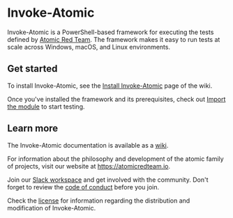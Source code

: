 # Invoke-Atomic

Invoke-Atomic is a PowerShell-based framework for executing the tests defined by
[Atomic Red Team](https://github.com/redcanaryco/atomic-red-team). The framework
makes it easy to run tests at scale across Windows, macOS, and Linux
environments.

## Get started

To install Invoke-Atomic, see the [Install Invoke-Atomic](https://github.com/redcanaryco/invoke-atomicredteam/wiki/Install-Invoke-Atomic)
page of the wiki.

Once you've installed the framework and its prerequisites, check out [Import the module](https://github.com/redcanaryco/invoke-atomicredteam/wiki/Import-the-module) to start testing.

## Learn more

The Invoke-Atomic documentation is available as a [wiki](https://github.com/redcanaryco/invoke-atomicredteam/wiki/).

For information about the philosophy and development of the atomic family of
projects, visit our website at <https://atomicredteam.io>.

Join our [Slack workspace](https://slack.atomicredteam.io) and get involved with
the community. Don't forget to review the [code of conduct](CODE_OF_CONDUCT.md)
before you join.

Check the [license](LICENSE.txt) for information regarding the distribution and
modification of Invoke-Atomic.

